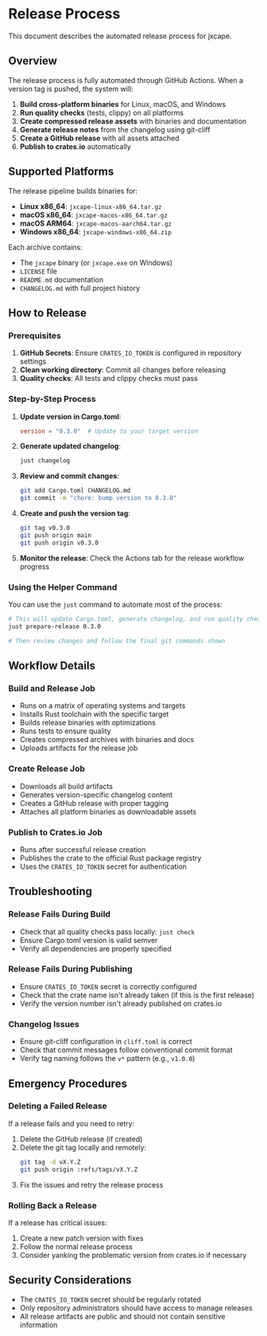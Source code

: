 # Release Process

This document describes the automated release process for jxcape.

## Overview

The release process is fully automated through GitHub Actions. When a version tag is pushed, the system will:

1. **Build cross-platform binaries** for Linux, macOS, and Windows
2. **Run quality checks** (tests, clippy) on all platforms
3. **Create compressed release assets** with binaries and documentation
4. **Generate release notes** from the changelog using git-cliff
5. **Create a GitHub release** with all assets attached
6. **Publish to crates.io** automatically

## Supported Platforms

The release pipeline builds binaries for:

- **Linux x86_64**: `jxcape-linux-x86_64.tar.gz`
- **macOS x86_64**: `jxcape-macos-x86_64.tar.gz`
- **macOS ARM64**: `jxcape-macos-aarch64.tar.gz`
- **Windows x86_64**: `jxcape-windows-x86_64.zip`

Each archive contains:
- The `jxcape` binary (or `jxcape.exe` on Windows)
- `LICENSE` file
- `README.md` documentation
- `CHANGELOG.md` with full project history

## How to Release

### Prerequisites

1. **GitHub Secrets**: Ensure `CRATES_IO_TOKEN` is configured in repository settings
2. **Clean working directory**: Commit all changes before releasing
3. **Quality checks**: All tests and clippy checks must pass

### Step-by-Step Process

1. **Update version in Cargo.toml**:
   ```toml
   version = "0.3.0"  # Update to your target version
   ```

2. **Generate updated changelog**:
   ```bash
   just changelog
   ```

3. **Review and commit changes**:
   ```bash
   git add Cargo.toml CHANGELOG.md
   git commit -m "chore: bump version to 0.3.0"
   ```

4. **Create and push the version tag**:
   ```bash
   git tag v0.3.0
   git push origin main
   git push origin v0.3.0
   ```

5. **Monitor the release**: Check the Actions tab for the release workflow progress

### Using the Helper Command

You can use the `just` command to automate most of the process:

```bash
# This will update Cargo.toml, generate changelog, and run quality checks
just prepare-release 0.3.0

# Then review changes and follow the final git commands shown
```

## Workflow Details

### Build and Release Job

- Runs on a matrix of operating systems and targets
- Installs Rust toolchain with the specific target
- Builds release binaries with optimizations
- Runs tests to ensure quality
- Creates compressed archives with binaries and docs
- Uploads artifacts for the release job

### Create Release Job

- Downloads all build artifacts
- Generates version-specific changelog content
- Creates a GitHub release with proper tagging
- Attaches all platform binaries as downloadable assets

### Publish to Crates.io Job

- Runs after successful release creation
- Publishes the crate to the official Rust package registry
- Uses the `CRATES_IO_TOKEN` secret for authentication

## Troubleshooting

### Release Fails During Build

- Check that all quality checks pass locally: `just check`
- Ensure Cargo.toml version is valid semver
- Verify all dependencies are properly specified

### Release Fails During Publishing

- Ensure `CRATES_IO_TOKEN` secret is correctly configured
- Check that the crate name isn't already taken (if this is the first release)
- Verify the version number isn't already published on crates.io

### Changelog Issues

- Ensure git-cliff configuration in `cliff.toml` is correct
- Check that commit messages follow conventional commit format
- Verify tag naming follows the `v*` pattern (e.g., `v1.0.0`)

## Emergency Procedures

### Deleting a Failed Release

If a release fails and you need to retry:

1. Delete the GitHub release (if created)
2. Delete the git tag locally and remotely:
   ```bash
   git tag -d vX.Y.Z
   git push origin :refs/tags/vX.Y.Z
   ```
3. Fix the issues and retry the release process

### Rolling Back a Release

If a release has critical issues:

1. Create a new patch version with fixes
2. Follow the normal release process
3. Consider yanking the problematic version from crates.io if necessary

## Security Considerations

- The `CRATES_IO_TOKEN` secret should be regularly rotated
- Only repository administrators should have access to manage releases
- All release artifacts are public and should not contain sensitive information